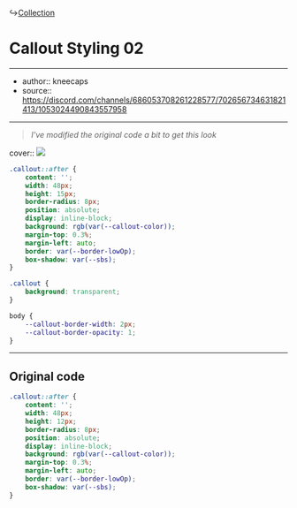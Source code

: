 ↪[Collection](Collection.md)

# Callout Styling 02

---

- author:: kneecaps
- source:: https://discord.com/channels/686053708261228577/702656734631821413/1053024490843557958

---

> _I've modified the original code a bit to get this look_

cover:: ![](https://i.imgur.com/izbQq7Q.png)

```css
.callout::after {
    content: '';
    width: 48px;
    height: 15px;
    border-radius: 8px;
    position: absolute;
    display: inline-block;
    background: rgb(var(--callout-color));
    margin-top: 0.3%;
    margin-left: auto;
    border: var(--border-lowOp);
    box-shadow: var(--sbs);
}

.callout {
    background: transparent;
}

body {
    --callout-border-width: 2px;
    --callout-border-opacity: 1;
}
```

---

## Original code

```css
.callout::after {
    content: '';
    width: 48px;
    height: 12px;
    border-radius: 8px;
    position: absolute;
    display: inline-block;
    background: rgb(var(--callout-color));
    margin-top: 0.3%;
    margin-left: auto;
    border: var(--border-lowOp);
    box-shadow: var(--sbs);
}
```
